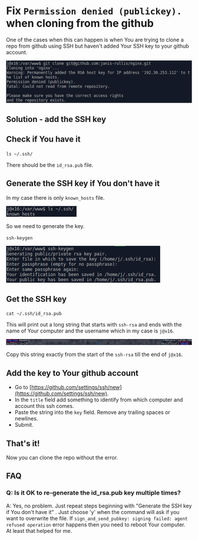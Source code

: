 # Fix `Permission denied (publickey).` when cloning from the github

One of the cases when this can happen is when You are trying to clone a repo
from github using SSH but haven't added Your SSH key to your github account.

![image](images/fix-permission-denied-publickey/error.png)

## Solution - add the SSH key

## Check if You have it

`ls ~/.ssh/`

There should be the `id_rsa.pub` file.

## Generate the SSH key if You don't have it
In my case there is only `known_hosts` file. 

![image](images/fix-permission-denied-publickey/ls-ssh.png)

So we need to generate the key.

`ssh-keygen`

![image](images/fix-permission-denied-publickey/ssh-keygen.png)

## Get the SSH key

`cat ~/.ssh/id_rsa.pub`

This will print out a long string that starts with `ssh-rsa` and ends with
the name of Your computer and the username which in my case is `j@x16`.

![image](images/fix-permission-denied-publickey/cat-id-rsa-pub.png)

Copy this string exactly from the start of the `ssh-rsa` till the end of `j@x16`.

## Add the key to Your github account
* Go to [https://github.com/settings/ssh/new](https://github.com/settings/ssh/new).
* In the `title` field add something to identify from which computer and account
this ssh comes.
* Paste the string into the `key` field. Remove any trailing spaces or newlines.
* Submit.

## That's it!
Now you can clone the repo without the error.

## FAQ

### Q: Is it OK to re-generate the id_rsa.pub key multiple times?
A: Yes, no problem. Just repeat steps beginning with "Generate the SSH key if You don't have it" . Just choose 'y' when the command will ask if you want to overwrite the file.
If `sign_and_send_pubkey: signing failed: agent refused operation` error happens then you need to reboot Your computer. At least that helped for me.

